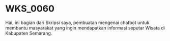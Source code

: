 # WKS_0060
Hai, ini bagian dari Skripsi saya, pembuatan mengenai chatbot untuk membantu masyarakat yang ingin mendapatkan informasi seputar Wisata di Kabupaten Semarang.
